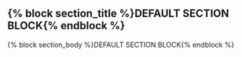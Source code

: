 ## {% block section_title %}DEFAULT SECTION BLOCK{% endblock %}
{% block section_body %}DEFAULT SECTION BLOCK{% endblock %}